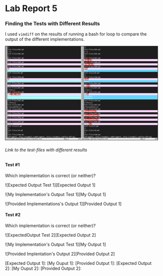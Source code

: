 # Lab Report 5

### Finding the Tests with Different Results

I used `vimdiff` on the results of running a bash for loop to compare the output of the different implementations.

![Vimdiff][Vimdiff]

###### Link to the test-files with different results

#### Test #1

Which implementation is correct (or neither)?

![Expected Output Test 1][Expected Output 1]

![My Implementation's Output Test 1][My Output 1]

![Provided Implementations's Output 1][Provided Output 1]

#### Test #2

Which implementation is correct (or neither)?

![ExpectedOutput Test 2][Expected Output 2]

![My Implementation's Output Test 1][My Output 1]

![Provided Implentation's Output 2][Provided Output 2]

[Vimdiff]: ./images/vimdiff.png
[Expected Output 1]: 
[My Ouput 1]: 
[Provided Output 1]: 
[Expected Output 2]: 
[My Ouput 2]: 
[Provided Output 2]: 
